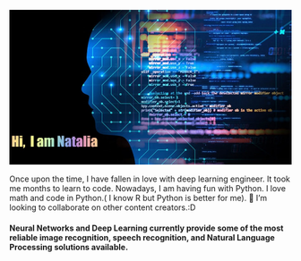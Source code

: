 


 
 <p align="center">
  <img src="https://raw.githubusercontent.com/Nataliaa1994/Nataliaa1994/master/Image.jpg" alt="Size Limit CLI" width="900">
</p>



Once upon the time, I have fallen in love with deep learning engineer. It took me months to learn to code. Nowadays, I am having fun with Python. I love math and code in Python.( I know R but Python is better for me). 👯 I’m looking to collaborate on other content creators.:D



#### Neural Networks and Deep Learning currently provide some of the most reliable image recognition, speech recognition, and Natural Language Processing solutions available. 
